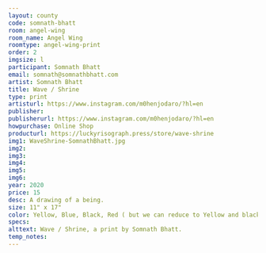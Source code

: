 ```yaml
---
layout: county 
code: somnath-bhatt
room: angel-wing
room_name: Angel Wing
roomtype: angel-wing-print
order: 2
imgsize: l
participant: Somnath Bhatt
email: somnath@somnathbhatt.com
artist: Somnath Bhatt
title: Wave / Shrine
type: print
artisturl: https://www.instagram.com/m0henjodaro/?hl=en
publisher: 
publisherurl: https://www.instagram.com/m0henjodaro/?hl=en
howpurchase: Online Shop
producturl: https://luckyrisograph.press/store/wave-shrine
img1: WaveShrine-SomnathBhatt.jpg
img2: 
img3: 
img4: 
img5: 
img6: 
year: 2020
price: 15
desc: A drawing of a being. 
size: 11" x 17"
color: Yellow, Blue, Black, Red ( but we can reduce to Yellow and black ) 
specs: 
alttext: Wave / Shrine, a print by Somnath Bhatt.
temp_notes: 
---
```

